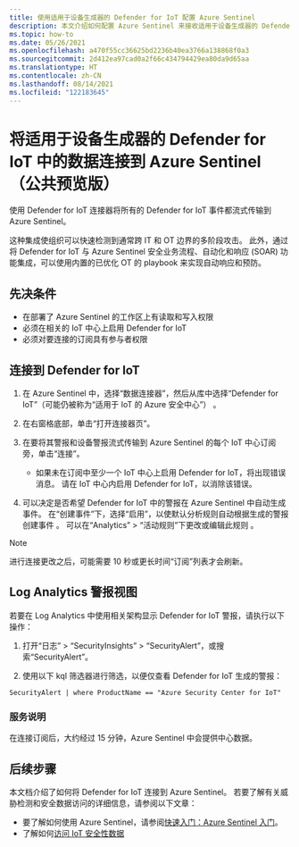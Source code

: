 ```yaml
---
title: 使用适用于设备生成器的 Defender for IoT 配置 Azure Sentinel
description: 本文介绍如何配置 Azure Sentinel 来接收适用于设备生成器的 Defender for IoT 解决方案中的数据。
ms.topic: how-to
ms.date: 05/26/2021
ms.openlocfilehash: a470f55cc36625bd2236b40ea3766a138868f0a3
ms.sourcegitcommit: 2d412ea97cad0a2f66c434794429ea80da9d65aa
ms.translationtype: HT
ms.contentlocale: zh-CN
ms.lasthandoff: 08/14/2021
ms.locfileid: "122183645"
---
```

# <a name="connect-your-data-from-defender-for-iot-for-device-builders-to-azure-sentinel-public-preview"></a>将适用于设备生成器的 Defender for IoT 中的数据连接到 Azure Sentinel（公共预览版）

使用 Defender for IoT 连接器将所有的 Defender for IoT 事件都流式传输到 Azure Sentinel。 

这种集成使组织可以快速检测到通常跨 IT 和 OT 边界的多阶段攻击。 此外，通过将 Defender for IoT 与 Azure Sentinel 安全业务流程、自动化和响应 (SOAR) 功能集成，可以使用内置的已优化 OT 的 playbook 来实现自动响应和预防。 

## <a name="prerequisites"></a>先决条件

- 在部署了 Azure Sentinel 的工作区上有读取和写入权限 
- 必须在相关的 IoT 中心上启用 Defender for IoT 
- 必须对要连接的订阅具有参与者权限 

## <a name="connect-to-defender-for-iot"></a>连接到 Defender for IoT

1. 在 Azure Sentinel 中，选择“数据连接器”，然后从库中选择“Defender for IoT”（可能仍被称为“适用于 IoT 的 Azure 安全中心”） 。

1. 在右窗格底部，单击“打开连接器页”。

1. 在要将其警报和设备警报流式传输到 Azure Sentinel 的每个 IoT 中心订阅旁，单击“连接”。
    - 如果未在订阅中至少一个 IoT 中心上启用 Defender for IoT，将出现错误消息。 请在 IoT 中心内启用 Defender for IoT，以消除该错误。

1. 可以决定是否希望 Defender for IoT 中的警报在 Azure Sentinel 中自动生成事件。 在“创建事件”下，选择“启用”，以使默认分析规则自动根据生成的警报创建事件 。 可以在“Analytics” > “活动规则”下更改或编辑此规则 。

> [!NOTE]
> 进行连接更改之后，可能需要 10 秒或更长时间“订阅”列表才会刷新。 

## <a name="log-analytics-alert-view"></a>Log Analytics 警报视图

若要在 Log Analytics 中使用相关架构显示 Defender for IoT 警报，请执行以下操作：

1. 打开“日志” > “SecurityInsights” > “SecurityAlert”，或搜索“SecurityAlert”。

1. 使用以下 kql 筛选器进行筛选，以便仅查看 Defender for IoT 生成的警报：

```kusto
SecurityAlert | where ProductName == "Azure Security Center for IoT"
```

### <a name="service-notes"></a>服务说明

在连接订阅后，大约经过 15 分钟，Azure Sentinel 中会提供中心数据。

## <a name="next-steps"></a>后续步骤

本文档介绍了如何将 Defender for IoT 连接到 Azure Sentinel。 若要了解有关威胁检测和安全数据访问的详细信息，请参阅以下文章：

- 要了解如何使用 Azure Sentinel，请参阅[快速入门：Azure Sentinel 入门](/azure/defender-for-iot/device-builders/articles/sentinel/get-visibility.md)。
- 了解如何[访问 IoT 安全性数据](how-to-security-data-access.md)